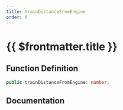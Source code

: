 ```yaml
---
title: trainDistanceFromEngine
order: 0
---
```


# {{ $frontmatter.title }}

## Function Definition

```ts
public trainDistanceFromEngine: number;
```

## Documentation

<!--@include: ./parts/trainDistanceFromEngine.md-->
